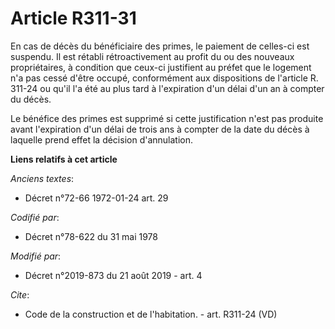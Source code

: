 # Article R311-31

En cas de décès du bénéficiaire des primes, le paiement de celles-ci est suspendu. Il est rétabli rétroactivement au profit
du ou des nouveaux propriétaires, à condition que ceux-ci justifient au préfet que le logement n'a pas cessé d'être occupé,
conformément aux dispositions de l'article R. 311-24 ou qu'il l'a été au plus tard à l'expiration d'un délai d'un an à
compter du décès. 

Le bénéfice des primes est supprimé si cette justification n'est pas produite avant l'expiration d'un délai de trois ans à
compter de la date du décès à laquelle prend effet la décision d'annulation.

**Liens relatifs à cet article**

_Anciens textes_:

  - Décret n°72-66 1972-01-24 art. 29

_Codifié par_:

  - Décret n°78-622 du 31 mai 1978

_Modifié par_:

  - Décret n°2019-873 du 21 août 2019 - art. 4

_Cite_:

  - Code de la construction et de l'habitation. - art. R311-24 (VD)

